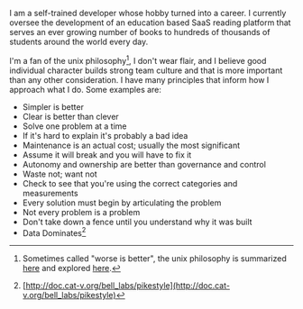 I am a self-trained developer whose hobby turned into a career. I currently
oversee the development of an education based SaaS reading platform that serves
an ever growing number of books to hundreds of thousands of students around the
world every day.

I'm a fan of the unix philosophy[^1], I don't wear flair, and I believe good individual character builds strong team culture and that is more important than any other consideration. I have many principles that inform how I approach what I do. Some examples are:

- Simpler is better
- Clear is better than clever
- Solve one problem at a time
- If it's hard to explain it's probably a bad idea
- Maintenance is an actual cost; usually the most significant
- Assume it will break and you will have to fix it
- Autonomy and ownership are better than governance and control
- Waste not; want not
- Check to see that you're using the correct categories and measurements
- Every solution must begin by articulating the problem
- Not every problem is a problem
- Don't take down a fence until you understand why it was built
- Data Dominates[^2]

[^1]: Sometimes called "worse is better", the unix philosophy is summarized [here](https://en.wikipedia.org/wiki/Unix_philosophy) and explored [here](https://www.catb.org/~esr/writings/taoup/).
[^2]: [http://doc.cat-v.org/bell_labs/pikestyle](http://doc.cat-v.org/bell_labs/pikestyle)
